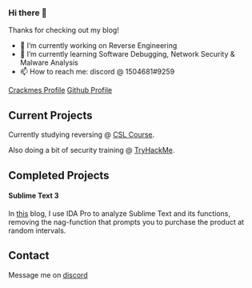 
### Hi there 👋

Thanks for checking out my blog!

- 🔭 I’m currently working on Reverse Engineering
- 🌱 I’m currently learning Software Debugging, Network Security & Malware Analysis
- 📫 How to reach me: discord @ 1504681#9259

[Crackmes Profile](https://crackmes.one/user/KellytRE)
[Github Profile](https://github.com/1504681)


## Current Projects

Currently studying reversing @ [CSL Course](https://www.crackinglessons.com).

Also doing a bit of security training @ [TryHackMe](https://tryhackme.com/p/KellytRE).


## Completed Projects

#### Sublime Text 3

In [this](https://github.com/1504681/reverse_sublimetext) blog, I use IDA Pro to analyze Sublime Text and its functions, removing the nag-function that prompts you to purchase the product at random intervals.

## Contact

Message me on [discord](https://discord.com/users/623288393626812436)

